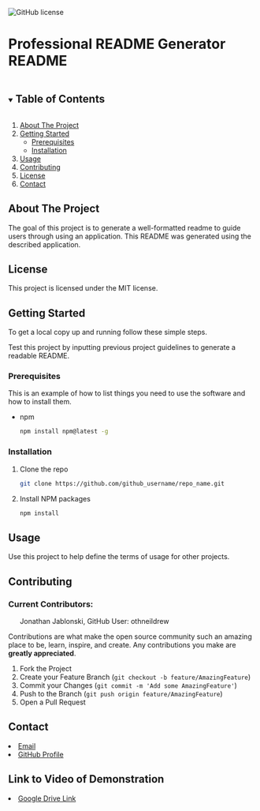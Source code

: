 ![GitHub license](https://img.shields.io/badge/license-MIT-blue.svg)
        
<!-- TITLE -->
### <h1>Professional README Generator README</h1>

<!-- TABLE OF CONTENTS -->
<details open="open">
    <summary><h2 style="display: inline-block">Table of Contents</h2></summary>
    <ol>
    <li>
        <a href="#about-the-project">About The Project</a>
    </li>
    <li>
        <a href="#getting-started">Getting Started</a>
        <ul>
        <li><a href="#prerequisites">Prerequisites</a></li>
        <li><a href="#installation">Installation</a></li>
        </ul>
    </li>
    <li><a href="#usage">Usage</a></li>
    <li><a href="#contributing">Contributing</a></li>
    <li><a href="#license">License</a></li>
    <li><a href="#contact">Contact</a></li>
    </ol>
</details>



<!-- ABOUT THE PROJECT -->
## About The Project

The goal of this project is to generate a well-formatted readme to guide users through using an application. This README was generated using the described application.

<!-- LICENSE -->
## License

This project is licensed under the MIT license.

<!-- GETTING STARTED -->
## Getting Started

To get a local copy up and running follow these simple steps. 

Test this project by inputting previous project guidelines to generate a readable README.

### Prerequisites

This is an example of how to list things you need to use the software and how to install them.
* npm
    ```sh
    npm install npm@latest -g
    ```

### Installation

1. Clone the repo
    ```sh
    git clone https://github.com/github_username/repo_name.git
    ```
2. Install NPM packages
    ```sh
    npm install
    ```



<!-- USAGE EXAMPLES -->
## Usage

Use this project to help define the terms of usage for other projects.





<!-- CONTRIBUTING -->
## Contributing

### Current Contributors: 
<ol>Jonathan Jablonski, GitHub User: othneildrew</ol>

Contributions are what make the open source community such an amazing place to be, learn, inspire, and create. Any contributions you make are **greatly appreciated**.

1. Fork the Project
2. Create your Feature Branch (`git checkout -b feature/AmazingFeature`)
3. Commit your Changes (`git commit -m 'Add some AmazingFeature'`)
4. Push to the Branch (`git push origin feature/AmazingFeature`)
5. Open a Pull Request






<!-- CONTACT -->
## Contact

<li><a href = jonathanjablonski94@gmail.com>Email</a></li>

<li><a href = https://github.com/jonathan-jablonski>GitHub Profile</a></li>

## Link to Video of Demonstration

<li><a href = https://drive.google.com/file/d/1_vP5R9EKl13f5jXp2m-DFiFRQudPzi7c/view>Google Drive Link</a></li>
